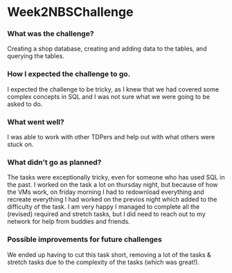 # Week2NBSChallenge
### What was the challenge?
Creating a shop database, creating and adding data to the tables, and querying the tables.

### How I expected the challenge to go.
I expected the challenge to be tricky, as I knew that we had covered some complex concepts in SQL and I was not sure what we were going to be asked to do.

### What went well?
I was able to work with other TDPers and help out with what others were stuck on.

### What didn't go as planned?
The tasks were exceptionally tricky, even for someone who has used SQL in the past. 
I worked on the task a lot on thursday night, but because of how the VMs work, on friday morning I had to redownload everything and recreate everything I had worked on the previos night which added to the difficulty of the task. 
I am very happy I managed to complete all the (revised) required and stretch tasks, but I did need to reach out to my network for help from buddies and friends.

### Possible improvements for future challenges
We ended up having to cut this task short, removing a lot of the tasks & stretch tasks due to the complexity of the tasks (which was great!).
